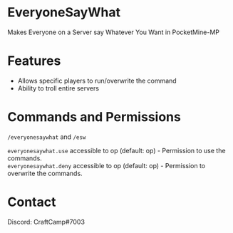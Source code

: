 # EveryoneSayWhat
Makes Everyone on a Server say Whatever You Want in PocketMine-MP

# Features
- Allows specific players to run/overwrite the command
- Ability to troll entire servers

# Commands and Permissions
```/everyonesaywhat``` and ```/esw```

```everyonesaywhat.use``` accessible to op (default: op) - Permission to use the commands. \
```everyonesaywhat.deny``` accessible to op (default: op) - Permission to overwrite the commands.

# Contact
Discord: CraftCamp#7003
